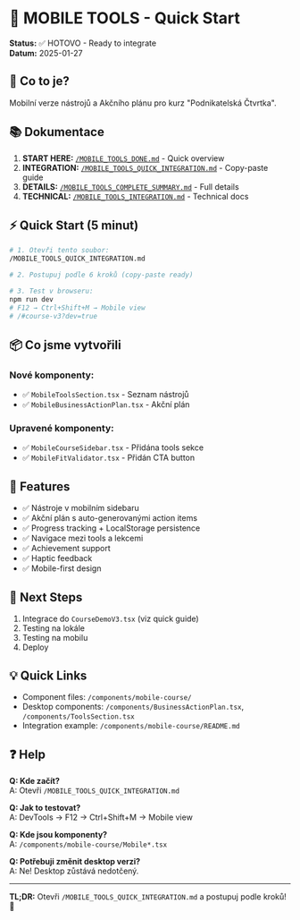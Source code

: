# 📱 MOBILE TOOLS - Quick Start

**Status:** ✅ HOTOVO - Ready to integrate  
**Datum:** 2025-01-27

## 🎯 Co to je?

Mobilní verze nástrojů a Akčního plánu pro kurz "Podnikatelská Čtvrtka".

## 📚 Dokumentace

1. **START HERE:** [`/MOBILE_TOOLS_DONE.md`](/MOBILE_TOOLS_DONE.md) - Quick overview
2. **INTEGRATION:** [`/MOBILE_TOOLS_QUICK_INTEGRATION.md`](/MOBILE_TOOLS_QUICK_INTEGRATION.md) - Copy-paste guide
3. **DETAILS:** [`/MOBILE_TOOLS_COMPLETE_SUMMARY.md`](/MOBILE_TOOLS_COMPLETE_SUMMARY.md) - Full details
4. **TECHNICAL:** [`/MOBILE_TOOLS_INTEGRATION.md`](/MOBILE_TOOLS_INTEGRATION.md) - Technical docs

## ⚡ Quick Start (5 minut)

```bash
# 1. Otevři tento soubor:
/MOBILE_TOOLS_QUICK_INTEGRATION.md

# 2. Postupuj podle 6 kroků (copy-paste ready)

# 3. Test v browseru:
npm run dev
# F12 → Ctrl+Shift+M → Mobile view
# /#course-v3?dev=true
```

## 📦 Co jsme vytvořili

### Nové komponenty:
- ✅ `MobileToolsSection.tsx` - Seznam nástrojů
- ✅ `MobileBusinessActionPlan.tsx` - Akční plán

### Upravené komponenty:
- ✅ `MobileCourseSidebar.tsx` - Přidána tools sekce
- ✅ `MobileFitValidator.tsx` - Přidán CTA button

## 🎨 Features

- ✅ Nástroje v mobilním sidebaru
- ✅ Akční plán s auto-generovanými action items
- ✅ Progress tracking + LocalStorage persistence
- ✅ Navigace mezi tools a lekcemi
- ✅ Achievement support
- ✅ Haptic feedback
- ✅ Mobile-first design

## 🚀 Next Steps

1. Integrace do `CourseDemoV3.tsx` (viz quick guide)
2. Testing na lokále
3. Testing na mobilu
4. Deploy

## 💡 Quick Links

- Component files: `/components/mobile-course/`
- Desktop components: `/components/BusinessActionPlan.tsx`, `/components/ToolsSection.tsx`
- Integration example: `/components/mobile-course/README.md`

## ❓ Help

**Q: Kde začít?**  
A: Otevři `/MOBILE_TOOLS_QUICK_INTEGRATION.md`

**Q: Jak to testovat?**  
A: DevTools → F12 → Ctrl+Shift+M → Mobile view

**Q: Kde jsou komponenty?**  
A: `/components/mobile-course/Mobile*.tsx`

**Q: Potřebuji změnit desktop verzi?**  
A: Ne! Desktop zůstává nedotčený.

---

**TL;DR:** Otevři `/MOBILE_TOOLS_QUICK_INTEGRATION.md` a postupuj podle kroků! 🚀

